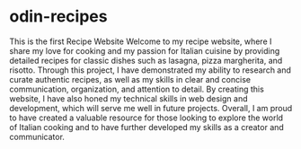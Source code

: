 # odin-recipes
This is the first Recipe Website
Welcome to my recipe website, where I share my love for cooking and my passion for Italian cuisine by providing detailed recipes for classic dishes such as lasagna, pizza margherita, and risotto. Through this project, I have demonstrated my ability to research and curate authentic recipes, as well as my skills in clear and concise communication, organization, and attention to detail. By creating this website, I have also honed my technical skills in web design and development, which will serve me well in future projects. Overall, I am proud to have created a valuable resource for those looking to explore the world of Italian cooking and to have further developed my skills as a creator and communicator.

